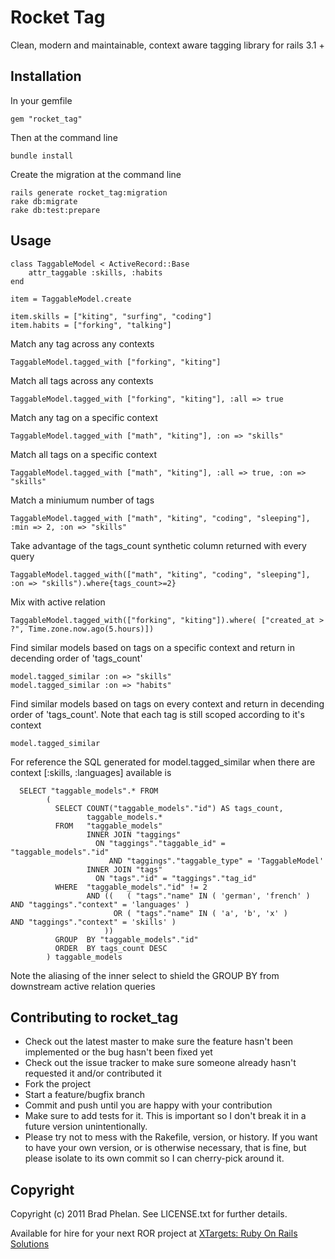 Rocket Tag
==========

Clean, modern and maintainable, context aware tagging library for rails 3.1 +

Installation
------------

In your gemfile

	gem "rocket_tag"

Then at the command line
	
	bundle install

Create the migration at the command line

	rails generate rocket_tag:migration
	rake db:migrate
	rake db:test:prepare

Usage
-----

	class TaggableModel < ActiveRecord::Base
		attr_taggable :skills, :habits
	end	

	item = TaggableModel.create

	item.skills = ["kiting", "surfing", "coding"]
	item.habits = ["forking", "talking"]


Match any tag across any contexts

    TaggableModel.tagged_with ["forking", "kiting"]  

Match all tags across any contexts

    TaggableModel.tagged_with ["forking", "kiting"], :all => true

Match any tag on a specific context

    TaggableModel.tagged_with ["math", "kiting"], :on => "skills"

Match all tags on a specific context

    TaggableModel.tagged_with ["math", "kiting"], :all => true, :on => "skills"
	
Match a miniumum number of tags

    TaggableModel.tagged_with ["math", "kiting", "coding", "sleeping"], :min => 2, :on => "skills"
	
Take advantage of the tags_count synthetic column returned with every query

    TaggableModel.tagged_with(["math", "kiting", "coding", "sleeping"], :on => "skills").where{tags_count>=2}	

Mix with active relation 

    TaggableModel.tagged_with(["forking", "kiting"]).where( ["created_at > ?", Time.zone.now.ago(5.hours)])  

Find similar models based on tags on a specific context and return in decending order
of 'tags_count'

    model.tagged_similar :on => "skills"
    model.tagged_similar :on => "habits"

Find similar models based on tags on every context and return in decending order
of 'tags_count'. Note that each tag is still scoped according to it's context

    model.tagged_similar  

For reference the SQL generated for model.tagged_similar when there are
context [:skills, :languages] available is

      SELECT "taggable_models".* FROM   
            (
              SELECT COUNT("taggable_models"."id") AS tags_count, 
                     taggable_models.* 
              FROM   "taggable_models" 
                     INNER JOIN "taggings" 
                       ON "taggings"."taggable_id" = "taggable_models"."id" 
                          AND "taggings"."taggable_type" = 'TaggableModel' 
                     INNER JOIN "tags" 
                       ON "tags"."id" = "taggings"."tag_id" 
              WHERE  "taggable_models"."id" != 2 
                     AND ((   ( "tags"."name" IN ( 'german', 'french' ) AND "taggings"."context" = 'languages' ) 
                           OR ( "tags"."name" IN ( 'a', 'b', 'x' )      AND "taggings"."context" = 'skills' ) 
                         )) 
              GROUP  BY "taggable_models"."id" 
              ORDER  BY tags_count DESC
            ) taggable_models 


Note the aliasing of the inner select to shield the GROUP BY from downstream active relation
queries

Contributing to rocket_tag
--------------------------
 
* Check out the latest master to make sure the feature hasn't been implemented or the bug hasn't been fixed yet
* Check out the issue tracker to make sure someone already hasn't requested it and/or contributed it
* Fork the project
* Start a feature/bugfix branch
* Commit and push until you are happy with your contribution
* Make sure to add tests for it. This is important so I don't break it in a future version unintentionally.
* Please try not to mess with the Rakefile, version, or history. If you want to have your own version, or is otherwise necessary, that is fine, but please isolate to its own commit so I can cherry-pick around it.

Copyright
---------

Copyright (c) 2011 Brad Phelan. See LICENSE.txt for
further details.

Available for hire for your next ROR project at <a href="http://xtargets.com" title="XTargets: Ruby On Rails Solutions" rel="author">XTargets: Ruby On Rails Solutions</a>

